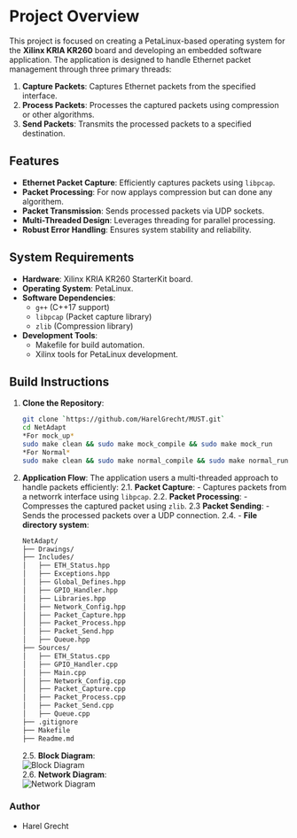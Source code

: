 # Project Overview

This project is focused on creating a PetaLinux-based operating system for the **Xilinx KRIA KR260** board and developing an embedded software application. The application is designed to handle Ethernet packet management through three primary threads:

1. **Capture Packets**: Captures Ethernet packets from the specified interface.
2. **Process Packets**: Processes the captured packets using compression or other algorithms.
3. **Send Packets**: Transmits the processed packets to a specified destination.

## Features

- **Ethernet Packet Capture**: Efficiently captures packets using `libpcap`.
- **Packet Processing**: For now applays compression but can done any algorithem.
- **Packet Transmission**: Sends processed packets via UDP sockets.
- **Multi-Threaded Design**: Leverages threading for parallel processing.
- **Robust Error Handling**: Ensures system stability and reliability.

## System Requirements

- **Hardware**: Xilinx KRIA KR260 StarterKit board.
- **Operating System**: PetaLinux.
- **Software Dependencies**:
  - `g++` (C++17 support)
  - `libpcap` (Packet capture library)
  - `zlib` (Compression library)
- **Development Tools**:
  - Makefile for build automation.
  - Xilinx tools for PetaLinux development.

## Build Instructions

1. **Clone the Repository**:
   ```bash
   git clone `https://github.com/HarelGrecht/MUST.git`
   cd NetAdapt
   *For mock_up*
   sudo make clean && sudo make mock_compile && sudo make mock_run
   *For Normal*
   sudo make clean && sudo make normal_compile && sudo make normal_run
    ```

2. **Application Flow**:
The application users a multi-threaded approach to handle packets efficiently:
    2.1. **Packet Capture**:
        - Captures packets from a networrk interface using `libpcap`.
    2.2. **Packet Processing**:
        - Compresses the captured packet using `zlib`.
    2.3 **Packet Sending**:
        - Sends the processed packets over a UDP connection.
    2.4. - **File directory system**:
    ```sh
    NetAdapt/
    ├── Drawings/
    ├── Includes/
    │   ├── ETH_Status.hpp
    │   ├── Exceptions.hpp
    │   ├── Global_Defines.hpp
    │   ├── GPIO_Handler.hpp
    │   ├── Libraries.hpp
    │   ├── Network_Config.hpp
    │   ├── Packet_Capture.hpp
    │   ├── Packet_Process.hpp
    │   ├── Packet_Send.hpp
    │   ├── Queue.hpp
    ├── Sources/
    │   ├── ETH_Status.cpp
    │   ├── GPIO_Handler.cpp
    │   ├── Main.cpp
    │   ├── Network_Config.cpp
    │   ├── Packet_Capture.cpp
    │   ├── Packet_Process.cpp
    │   ├── Packet_Send.cpp
    │   ├── Queue.cpp
    ├── .gitignore
    ├── Makefile
    ├── Readme.md
    ```
    2.5. **Block Diagram**:\
        ![Block Diagram](./Drawings/BlockDiagram.png)\
    2.6. **Network Diagram**:\
        ![Network Diagram](./Drawings/NetworkDiagram.png)

### Author
- Harel Grecht
